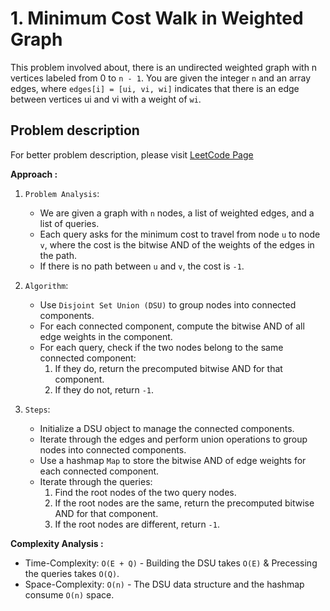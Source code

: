 # 1. Minimum Cost Walk in Weighted Graph

This problem involved about, there is an undirected weighted graph with n vertices labeled from 0 to `n - 1`.
You are given the integer `n` and an array edges, where `edges[i] = [ui, vi, wi]` indicates that there is an edge between vertices ui and vi with a weight of `wi`.

## Problem description

For better problem description, please visit [LeetCode Page](https://leetcode.com/problems/minimum-cost-walk-in-weighted-graph/description)

**Approach :**<br/>

1. `Problem Analysis`:

    - We are given a graph with `n` nodes, a list of weighted edges, and a list of queries.
    - Each query asks for the minimum cost to travel from node `u` to node `v`, where the cost is the bitwise AND of the weights of the edges in the path.
    - If there is no path between `u` and `v`, the cost is `-1`.

2. `Algorithm`:

    - Use `Disjoint Set Union (DSU)` to group nodes into connected components.
    - For each connected component, compute the bitwise AND of all edge weights in the component.
    - For each query, check if the two nodes belong to the same connected component:
        1. If they do, return the precomputed bitwise AND for that component.
        2. If they do not, return `-1`.

3. `Steps`:
    - Initialize a DSU object to manage the connected components.
    - Iterate through the edges and perform union operations to group nodes into connected components.
    - Use a hashmap `Map` to store the bitwise AND of edge weights for each connected component.
    - Iterate through the queries:
        1. Find the root nodes of the two query nodes.
        2. If the root nodes are the same, return the precomputed bitwise AND for that component.
        3. If the root nodes are different, return `-1`.

**Complexity Analysis :**<br/>

-   Time-Complexity: `O(E + Q)` - Building the DSU takes `O(E)` & Precessing the queries takes `O(Q)`.
-   Space-Complexity: `O(n)` - The DSU data structure and the hashmap consume `O(n)` space.
